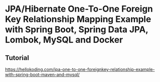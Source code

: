 # JPA/Hibernate One-To-One Foreign Key Relationship Mapping Example with Spring Boot, Spring Data JPA, Lombok, MySQL and Docker

## Tutorial

https://hellokoding.com/jpa-one-to-one-foreignkey-relationship-example-with-spring-boot-maven-and-mysql/

